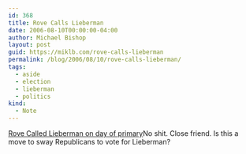 ```yaml
---
id: 368
title: Rove Calls Lieberman
date: 2006-08-10T00:00:00-04:00
author: Michael Bishop
layout: post
guid: https://miklb.com/rove-calls-lieberman
permalink: /blog/2006/08/10/rove-calls-lieberman/
tags:
  - aside
  - election
  - lieberman
  - politics
kind:
  - Note
---
```

<p><a href="http://go.reuters.com/newsArticle.jhtml?type=politicsNews&storyID=13151949&">Rove Called Lieberman on day of primary</a>No shit.  Close friend.  Is this a move to sway Republicans to vote for Lieberman?</p>